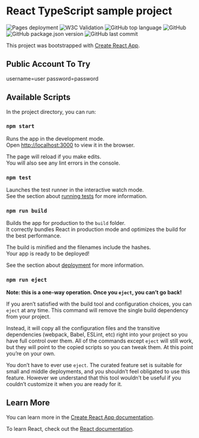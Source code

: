 # React TypeScript sample project

![Pages deployment](https://github.com/junbach/react-ts-sample/actions/workflows/gh-pages.yml/badge.svg)
![W3C Validation](https://img.shields.io/w3c-validation/html?targetUrl=https%3A%2F%2Fjunbach.github.io%2Freact-ts-sample%2F)
![GitHub top language](https://img.shields.io/github/languages/top/junbach/react-ts-sample)
![GitHub](https://img.shields.io/github/license/junbach/react-ts-sample)
![GitHub package.json version](https://img.shields.io/github/package-json/v/junbach/react-ts-sample)
![GitHub last commit](https://img.shields.io/github/last-commit/junbach/react-ts-sample)

This project was bootstrapped with [Create React App](https://github.com/facebook/create-react-app).

## Public Account To Try
username=user
password=password

## Available Scripts

In the project directory, you can run:

### `npm start`

Runs the app in the development mode.\
Open [http://localhost:3000](http://localhost:3000) to view it in the browser.

The page will reload if you make edits.\
You will also see any lint errors in the console.

### `npm test`

Launches the test runner in the interactive watch mode.\
See the section about [running tests](https://facebook.github.io/create-react-app/docs/running-tests) for more information.

### `npm run build`

Builds the app for production to the `build` folder.\
It correctly bundles React in production mode and optimizes the build for the best performance.

The build is minified and the filenames include the hashes.\
Your app is ready to be deployed!

See the section about [deployment](https://facebook.github.io/create-react-app/docs/deployment) for more information.

### `npm run eject`

**Note: this is a one-way operation. Once you `eject`, you can’t go back!**

If you aren’t satisfied with the build tool and configuration choices, you can `eject` at any time. This command will remove the single build dependency from your project.

Instead, it will copy all the configuration files and the transitive dependencies (webpack, Babel, ESLint, etc) right into your project so you have full control over them. All of the commands except `eject` will still work, but they will point to the copied scripts so you can tweak them. At this point you’re on your own.

You don’t have to ever use `eject`. The curated feature set is suitable for small and middle deployments, and you shouldn’t feel obligated to use this feature. However we understand that this tool wouldn’t be useful if you couldn’t customize it when you are ready for it.

## Learn More

You can learn more in the [Create React App documentation](https://facebook.github.io/create-react-app/docs/getting-started).

To learn React, check out the [React documentation](https://reactjs.org/).
